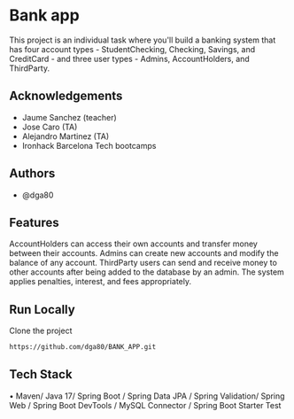 
# Bank app

This project is an individual task where you'll build a banking system that has four account types - StudentChecking, Checking, Savings, and CreditCard - and three user types - Admins, AccountHolders, and ThirdParty.


## Acknowledgements

 - Jaume Sanchez (teacher)
 - Jose Caro (TA)
 - Alejandro Martinez (TA)
 - Ironhack Barcelona Tech bootcamps


## Authors

- @dga80


## Features

AccountHolders can access their own accounts and transfer money between their accounts. Admins can create new accounts and modify the balance of any account. ThirdParty users can send and receive money to other accounts after being added to the database by an admin. The system applies penalties, interest, and fees appropriately.


## Run Locally

Clone the project

```bash
https://github.com/dga80/BANK_APP.git
```


## Tech Stack

• Maven/ Java 17/ Spring Boot / Spring Data JPA / Spring Validation/ Spring Web / Spring Boot DevTools / MySQL Connector / Spring Boot Starter Test

